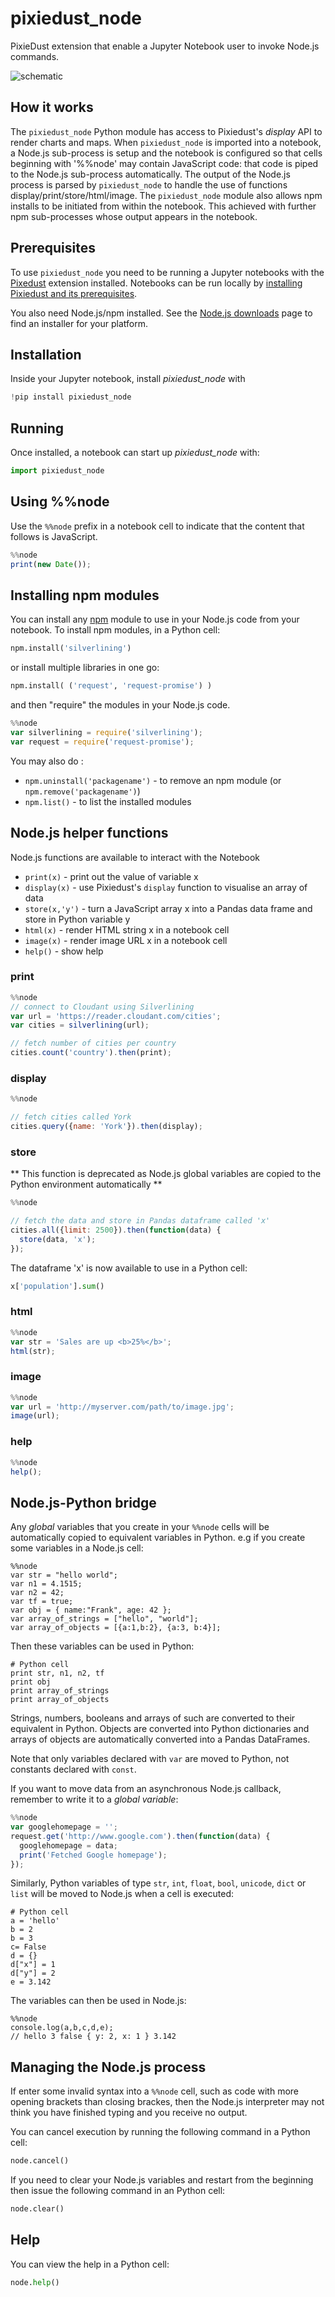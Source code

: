 # pixiedust_node

PixieDust extension that enable a Jupyter Notebook user to invoke Node.js commands.

![schematic](images/pixiedust_node_schematic.png)


## How it works

The `pixiedust_node` Python module has access to Pixiedust's *display* API to render charts and maps. When `pixiedust_node` is imported into a notebook, a Node.js sub-process is setup and the notebook is configured so that cells beginning with '%%node' may contain JavaScript code: that code is piped to the Node.js sub-process automatically. The output of the Node.js process is parsed by `pixiedust_node` to handle the use of functions display/print/store/html/image. The `pixiedust_node` module also allows npm installs to be initiated from within the notebook. This achieved with further npm sub-processes whose output appears in the notebook. 

## Prerequisites

To use `pixiedust_node` you need to be running a Jupyter notebooks with the [Pixedust](https://github.com/pixiedust/pixiedust) extension installed. Notebooks can be run locally by [installing Pixiedust and its prerequisites](https://pixiedust.github.io/pixiedust/install.html).


You also need Node.js/npm installed. See the [Node.js downloads](https://nodejs.org/en/download/) page to find an installer for your platform.

## Installation

Inside your Jupyter notebook, install *pixiedust_node*  with

```python
!pip install pixiedust_node
```

## Running

Once installed, a notebook can start up *pixiedust_node* with:

```python
import pixiedust_node
```

## Using %%node

Use the `%%node` prefix in a notebook cell to indicate that the content that follows is JavaScript.

```js
%%node
print(new Date());
```

## Installing npm modules

You can install any [npm](https://www.npmjs.com/) module to use in your Node.js code from your notebook. To install npm modules, in a Python cell:

```python
npm.install('silverlining')
```

or install multiple libraries in one go:

```python
npm.install( ('request', 'request-promise') )
```

and then "require" the modules in your Node.js code.

```js
%%node
var silverlining = require('silverlining');
var request = require('request-promise');
```

You may also do :

- `npm.uninstall('packagename')` - to remove an npm module (or `npm.remove('packagename')`)
- `npm.list()` - to list the installed modules

## Node.js helper functions

Node.js functions are available to interact with the Notebook

- `print(x)` - print out the value of variable x 
- `display(x)` - use Pixiedust's `display` function to visualise an array of data
- `store(x,'y')` - turn a JavaScript array x into a Pandas data frame and store in Python variable y
- `html(x)` - render HTML string x in a notebook cell
- `image(x)` - render image URL x in a notebook cell
- `help()` - show help

### print

```js
%%node
// connect to Cloudant using Silverlining
var url = 'https://reader.cloudant.com/cities';
var cities = silverlining(url);

// fetch number of cities per country
cities.count('country').then(print);
```

### display

```js
%%node

// fetch cities called York
cities.query({name: 'York'}).then(display);
```

### store

** This function is deprecated as Node.js global variables are copied to the Python environment automatically **

```js
%%node

// fetch the data and store in Pandas dataframe called 'x'
cities.all({limit: 2500}).then(function(data) {
  store(data, 'x');
});
```

The dataframe 'x' is now available to use in a Python cell:

```python
x['population'].sum()
```

### html

```js
%%node
var str = 'Sales are up <b>25%</b>';
html(str);
```

### image

```js
%%node
var url = 'http://myserver.com/path/to/image.jpg';
image(url);
```

### help

```js
%%node
help();
```

## Node.js-Python bridge

Any *global* variables that you create in your `%%node` cells will be automatically copied to equivalent variables in Python. e.g if you create some variables in a Node.js cell:

```
%%node
var str = "hello world";
var n1 = 4.1515;
var n2 = 42;
var tf = true;
var obj = { name:"Frank", age: 42 };
var array_of_strings = ["hello", "world"];
var array_of_objects = [{a:1,b:2}, {a:3, b:4}];
```

Then these variables can be used in Python:

```
# Python cell
print str, n1, n2, tf
print obj
print array_of_strings
print array_of_objects
```

Strings, numbers, booleans and arrays of such are converted to their equivalent in Python. Objects are converted into Python dictionaries and arrays of objects are automatically converted into a Pandas DataFrames.

Note that only variables declared with `var` are moved to Python, not constants declared with `const`.


If you want to move data from an asynchronous Node.js callback, remember to write it to a *global variable*:

```js
%%node
var googlehomepage = '';
request.get('http://www.google.com').then(function(data) {
  googlehomepage = data;
  print('Fetched Google homepage');
});
```

Similarly, Python variables of type `str`, `int`, `float`, `bool`, `unicode`, `dict` or `list` will be moved to Node.js when a cell is executed:

```
# Python cell
a = 'hello'
b = 2
b = 3
c= False
d = {}
d["x"] = 1
d["y"] = 2
e = 3.142
```

The variables can then be used in Node.js:

```
%%node
console.log(a,b,c,d,e);
// hello 3 false { y: 2, x: 1 } 3.142
```

## Managing the Node.js process

If enter some invalid syntax into a `%%node` cell, such as code with more opening brackets than closing brackes, then the Node.js interpreter may not think you have finished typing and you receive no output.

You can cancel execution by running the following command in a Python cell:

```python
node.cancel()
```

If you need to clear your Node.js variables and restart from the beginning then issue the following command in an Python cell:

```python
node.clear()
```

## Help

You can view the help in a Python cell:

```python
node.help()
```
